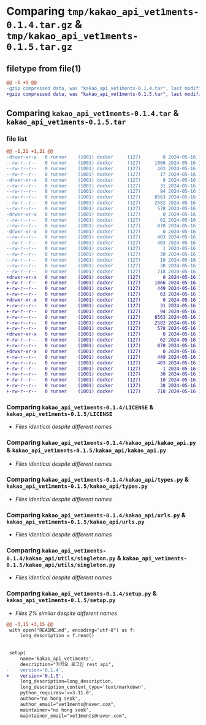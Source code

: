 # Comparing `tmp/kakao_api_vet1ments-0.1.4.tar.gz` & `tmp/kakao_api_vet1ments-0.1.5.tar.gz`

## filetype from file(1)

```diff
@@ -1 +1 @@
-gzip compressed data, was "kakao_api_vet1ments-0.1.4.tar", last modified: Thu May 16 15:27:35 2024, max compression
+gzip compressed data, was "kakao_api_vet1ments-0.1.5.tar", last modified: Thu May 16 15:29:32 2024, max compression
```

## Comparing `kakao_api_vet1ments-0.1.4.tar` & `kakao_api_vet1ments-0.1.5.tar`

### file list

```diff
@@ -1,21 +1,21 @@
-drwxr-xr-x   0 runner    (1001) docker     (127)        0 2024-05-16 15:27:35.977881 kakao_api_vet1ments-0.1.4/
--rw-r--r--   0 runner    (1001) docker     (127)     1066 2024-05-16 15:27:23.000000 kakao_api_vet1ments-0.1.4/LICENSE
--rw-r--r--   0 runner    (1001) docker     (127)      403 2024-05-16 15:27:35.977881 kakao_api_vet1ments-0.1.4/PKG-INFO
--rw-r--r--   0 runner    (1001) docker     (127)       17 2024-05-16 15:27:23.000000 kakao_api_vet1ments-0.1.4/README.md
-drwxr-xr-x   0 runner    (1001) docker     (127)        0 2024-05-16 15:27:35.977881 kakao_api_vet1ments-0.1.4/kakao_api/
--rw-r--r--   0 runner    (1001) docker     (127)       31 2024-05-16 15:27:23.000000 kakao_api_vet1ments-0.1.4/kakao_api/__init__.py
--rw-r--r--   0 runner    (1001) docker     (127)       94 2024-05-16 15:27:23.000000 kakao_api_vet1ments-0.1.4/kakao_api/exceptions.py
--rw-r--r--   0 runner    (1001) docker     (127)     8563 2024-05-16 15:27:23.000000 kakao_api_vet1ments-0.1.4/kakao_api/kakao_api.py
--rw-r--r--   0 runner    (1001) docker     (127)     2582 2024-05-16 15:27:23.000000 kakao_api_vet1ments-0.1.4/kakao_api/types.py
--rw-r--r--   0 runner    (1001) docker     (127)      578 2024-05-16 15:27:23.000000 kakao_api_vet1ments-0.1.4/kakao_api/urls.py
-drwxr-xr-x   0 runner    (1001) docker     (127)        0 2024-05-16 15:27:35.977881 kakao_api_vet1ments-0.1.4/kakao_api/utils/
--rw-r--r--   0 runner    (1001) docker     (127)       62 2024-05-16 15:27:23.000000 kakao_api_vet1ments-0.1.4/kakao_api/utils/__init__.py
--rw-r--r--   0 runner    (1001) docker     (127)      870 2024-05-16 15:27:23.000000 kakao_api_vet1ments-0.1.4/kakao_api/utils/singleton.py
-drwxr-xr-x   0 runner    (1001) docker     (127)        0 2024-05-16 15:27:35.977881 kakao_api_vet1ments-0.1.4/kakao_api_vet1ments.egg-info/
--rw-r--r--   0 runner    (1001) docker     (127)      403 2024-05-16 15:27:35.000000 kakao_api_vet1ments-0.1.4/kakao_api_vet1ments.egg-info/PKG-INFO
--rw-r--r--   0 runner    (1001) docker     (127)      403 2024-05-16 15:27:35.000000 kakao_api_vet1ments-0.1.4/kakao_api_vet1ments.egg-info/SOURCES.txt
--rw-r--r--   0 runner    (1001) docker     (127)        1 2024-05-16 15:27:35.000000 kakao_api_vet1ments-0.1.4/kakao_api_vet1ments.egg-info/dependency_links.txt
--rw-r--r--   0 runner    (1001) docker     (127)       30 2024-05-16 15:27:35.000000 kakao_api_vet1ments-0.1.4/kakao_api_vet1ments.egg-info/requires.txt
--rw-r--r--   0 runner    (1001) docker     (127)       10 2024-05-16 15:27:35.000000 kakao_api_vet1ments-0.1.4/kakao_api_vet1ments.egg-info/top_level.txt
--rw-r--r--   0 runner    (1001) docker     (127)       38 2024-05-16 15:27:35.977881 kakao_api_vet1ments-0.1.4/setup.cfg
--rw-r--r--   0 runner    (1001) docker     (127)      718 2024-05-16 15:27:33.000000 kakao_api_vet1ments-0.1.4/setup.py
+drwxr-xr-x   0 runner    (1001) docker     (127)        0 2024-05-16 15:29:32.618887 kakao_api_vet1ments-0.1.5/
+-rw-r--r--   0 runner    (1001) docker     (127)     1066 2024-05-16 15:29:24.000000 kakao_api_vet1ments-0.1.5/LICENSE
+-rw-r--r--   0 runner    (1001) docker     (127)      449 2024-05-16 15:29:32.618887 kakao_api_vet1ments-0.1.5/PKG-INFO
+-rw-r--r--   0 runner    (1001) docker     (127)       63 2024-05-16 15:29:24.000000 kakao_api_vet1ments-0.1.5/README.md
+drwxr-xr-x   0 runner    (1001) docker     (127)        0 2024-05-16 15:29:32.618887 kakao_api_vet1ments-0.1.5/kakao_api/
+-rw-r--r--   0 runner    (1001) docker     (127)       31 2024-05-16 15:29:24.000000 kakao_api_vet1ments-0.1.5/kakao_api/__init__.py
+-rw-r--r--   0 runner    (1001) docker     (127)       94 2024-05-16 15:29:24.000000 kakao_api_vet1ments-0.1.5/kakao_api/exceptions.py
+-rw-r--r--   0 runner    (1001) docker     (127)     8563 2024-05-16 15:29:24.000000 kakao_api_vet1ments-0.1.5/kakao_api/kakao_api.py
+-rw-r--r--   0 runner    (1001) docker     (127)     2582 2024-05-16 15:29:24.000000 kakao_api_vet1ments-0.1.5/kakao_api/types.py
+-rw-r--r--   0 runner    (1001) docker     (127)      578 2024-05-16 15:29:24.000000 kakao_api_vet1ments-0.1.5/kakao_api/urls.py
+drwxr-xr-x   0 runner    (1001) docker     (127)        0 2024-05-16 15:29:32.618887 kakao_api_vet1ments-0.1.5/kakao_api/utils/
+-rw-r--r--   0 runner    (1001) docker     (127)       62 2024-05-16 15:29:24.000000 kakao_api_vet1ments-0.1.5/kakao_api/utils/__init__.py
+-rw-r--r--   0 runner    (1001) docker     (127)      870 2024-05-16 15:29:24.000000 kakao_api_vet1ments-0.1.5/kakao_api/utils/singleton.py
+drwxr-xr-x   0 runner    (1001) docker     (127)        0 2024-05-16 15:29:32.618887 kakao_api_vet1ments-0.1.5/kakao_api_vet1ments.egg-info/
+-rw-r--r--   0 runner    (1001) docker     (127)      449 2024-05-16 15:29:32.000000 kakao_api_vet1ments-0.1.5/kakao_api_vet1ments.egg-info/PKG-INFO
+-rw-r--r--   0 runner    (1001) docker     (127)      403 2024-05-16 15:29:32.000000 kakao_api_vet1ments-0.1.5/kakao_api_vet1ments.egg-info/SOURCES.txt
+-rw-r--r--   0 runner    (1001) docker     (127)        1 2024-05-16 15:29:32.000000 kakao_api_vet1ments-0.1.5/kakao_api_vet1ments.egg-info/dependency_links.txt
+-rw-r--r--   0 runner    (1001) docker     (127)       30 2024-05-16 15:29:32.000000 kakao_api_vet1ments-0.1.5/kakao_api_vet1ments.egg-info/requires.txt
+-rw-r--r--   0 runner    (1001) docker     (127)       10 2024-05-16 15:29:32.000000 kakao_api_vet1ments-0.1.5/kakao_api_vet1ments.egg-info/top_level.txt
+-rw-r--r--   0 runner    (1001) docker     (127)       38 2024-05-16 15:29:32.618887 kakao_api_vet1ments-0.1.5/setup.cfg
+-rw-r--r--   0 runner    (1001) docker     (127)      718 2024-05-16 15:29:31.000000 kakao_api_vet1ments-0.1.5/setup.py
```

### Comparing `kakao_api_vet1ments-0.1.4/LICENSE` & `kakao_api_vet1ments-0.1.5/LICENSE`

 * *Files identical despite different names*

### Comparing `kakao_api_vet1ments-0.1.4/kakao_api/kakao_api.py` & `kakao_api_vet1ments-0.1.5/kakao_api/kakao_api.py`

 * *Files identical despite different names*

### Comparing `kakao_api_vet1ments-0.1.4/kakao_api/types.py` & `kakao_api_vet1ments-0.1.5/kakao_api/types.py`

 * *Files identical despite different names*

### Comparing `kakao_api_vet1ments-0.1.4/kakao_api/urls.py` & `kakao_api_vet1ments-0.1.5/kakao_api/urls.py`

 * *Files identical despite different names*

### Comparing `kakao_api_vet1ments-0.1.4/kakao_api/utils/singleton.py` & `kakao_api_vet1ments-0.1.5/kakao_api/utils/singleton.py`

 * *Files identical despite different names*

### Comparing `kakao_api_vet1ments-0.1.4/setup.py` & `kakao_api_vet1ments-0.1.5/setup.py`

 * *Files 2% similar despite different names*

```diff
@@ -3,15 +3,15 @@
 with open("README.md", encoding="utf-8") as f:
     long_description = f.read()
 
 
 setup(
     name='kakao_api_vet1ments',
     description="카카오 로그인 rest api",
-    version='0.1.4',
+    version='0.1.5',
     long_description=long_description,
     long_description_content_type='text/markdown',
     python_requires='>=3.11.0',
     author="no hong seok",
     author_email="vet1ments@naver.com",
     maintainer="no hong seok",
     maintainer_email="vet1ments@naver.com",
```

